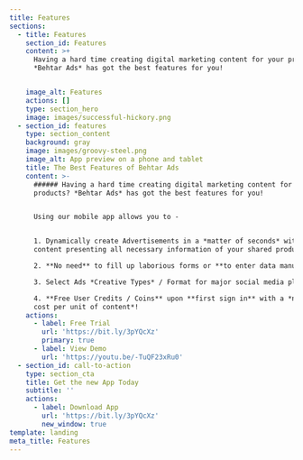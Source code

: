 ```yaml
---
title: Features
sections:
  - title: Features
    section_id: Features
    content: >+
      Having a hard time creating digital marketing content for your products?
      *Behtar Ads* has got the best features for you!


    image_alt: Features
    actions: []
    type: section_hero
    image: images/successful-hickory.png
  - section_id: features
    type: section_content
    background: gray
    image: images/groovy-steel.png
    image_alt: App preview on a phone and tablet
    title: The Best Features of Behtar Ads
    content: >-
      ###### Having a hard time creating digital marketing content for your
      products? *Behtar Ads* has got the best features for you!


      Using our mobile app allows you to -


      1. Dynamically create Advertisements in a *matter of seconds* with your
      content presenting all necessary information of your shared products. 

      2. **No need** to fill up laborious forms or **to enter data manually**.

      3. Select Ads *Creative Types* / Format for major social media platforms.

      4. **Free User Credits / Coins** upon **first sign in** with a *nominal
      cost per unit of content*!
    actions:
      - label: Free Trial
        url: 'https://bit.ly/3pYQcXz'
        primary: true
      - label: View Demo
        url: 'https://youtu.be/-TuQF23xRu0'
  - section_id: call-to-action
    type: section_cta
    title: Get the new App Today
    subtitle: ''
    actions:
      - label: Download App
        url: 'https://bit.ly/3pYQcXz'
        new_window: true
template: landing
meta_title: Features
---
```

